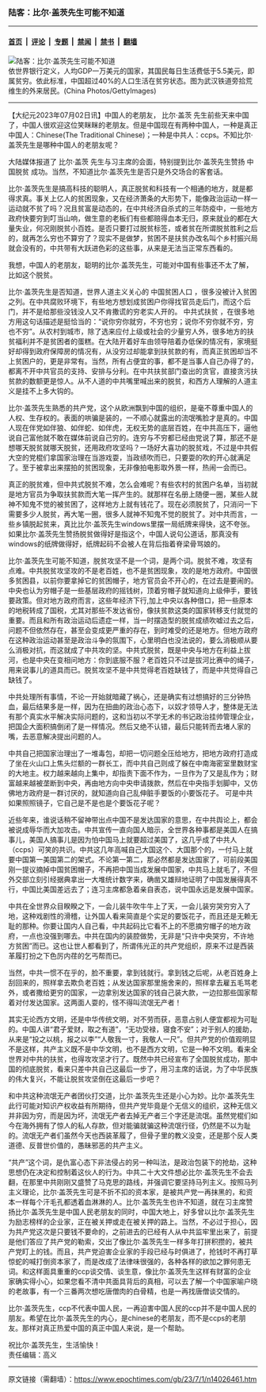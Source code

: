 ### 陆客：比尔·盖茨先生可能不知道

---

#### [首页](../../../..?n14026461) &nbsp;|&nbsp; [评论](../../../../../epoch-comment?n14026461) &nbsp;|&nbsp; [专题](../../../../../epoch-special?n14026461) &nbsp;|&nbsp; [禁闻](../../../../../epoch-news?n14026461) &nbsp;|&nbsp; [禁书](../../../../../books?n14026461) &nbsp;|&nbsp; [翻墙](https://github.com/gfw-breaker/nogfw/blob/master/README.md?n14026461)


<div><img alt="陆客：比尔·盖茨先生可能不知道" class="attachment-djy_600_400 size-djy_600_400 wp-post-image" src="https://i.epochtimes.com/assets/uploads/2021/01/GettyImages-72570024-600x400.jpg"/>
<div class="caption">
 依世界银行定义，人均GDP一万美元的国家，其国民每日生活费低于5.5美元，即属贫穷。依此标准，中国超过40%的人口生活在贫穷状态。图为武汉铁道旁拾荒维生的外来居民。(China Photos/GettyImages)
</div></div><hr/><div class="post_content" id="artbody" itemprop="articleBody">
 <!-- article content begin -->
 <p>
  【大纪元2023年07月02日讯】中国人的老朋友，
  <ok href="https://www.epochtimes.com/gb/tag/%E6%AF%94%E5%B0%94%C2%B7%E7%9B%96%E8%8C%A8.html">
   比尔·盖茨
  </ok>
  先生前些天来中国了，中国人很欢迎这位笑眯眯的老朋友。但是中国现在有两种中国人，一种是真正中国人：Chinese(The Traditional Chinese)；一种是中共人：ccps。不知比尔·盖茨先生是哪种中国人的老朋友呢？
 </p>
 <p>
  大陆媒体报道了
  <ok href="https://www.epochtimes.com/gb/tag/%E6%AF%94%E5%B0%94%C2%B7%E7%9B%96%E8%8C%A8.html">
   比尔·盖茨
  </ok>
  先生与习主席的会面，特别提到比尔·盖茨先生赞扬
  <ok href="https://www.epochtimes.com/gb/tag/%E4%B8%AD%E5%9B%BD%E8%84%B1%E8%B4%AB.html">
   中国脱贫
  </ok>
  成功。当然，不知道比尔·盖茨先生是否只是外交场合的客套话。
 </p>
 <p>
  比尔·盖茨先生是搞高科技的聪明人，真正脱贫和科技有一个相通的地方，就是都得求真。事关上亿人的贫困现象，又在经济萧条的大形势下，能像政治运动一样一运动就不贫了吗？况且贫富是动态的，在中共经济自杀式的三年防疫中，一些地方政府快要穷到叮当山响，做生意的老板们有些都赔得血本无归，原来就业的都在大量失业，何况刚脱贫小百姓。是否只要打过脱贫标签，或者贫在所谓脱贫胜利之后的，就再怎么穷也不算穷了？现实不是做梦，贫困不是扶贫办改名叫个乡村振兴局就会没有的，中共带有大跃进色彩的这些事，从来是无法当正常东西看的。
 </p>
 <p>
  我想，中国人的老朋友，聪明的比尔·盖茨先生，可能对中国有些事还不太了解，比如这个脱贫。
 </p>
 <p>
  比尔·盖茨先生是否知道，世界人道主义关心的
  <ok href="https://www.epochtimes.com/gb/tag/%E4%B8%AD%E5%9B%BD%E8%B4%AB%E5%9B%B0%E4%BA%BA%E5%8F%A3.html">
   中国贫困人口
  </ok>
  ，很多没被计入贫困之列。在中共腐败环境下，有些地方想划成贫困户你得找官员走后门，而这个后门，并不是给那些没钱没人又不肯撒谎的穷老实人开的。
  <ok href="https://www.epochtimes.com/gb/tag/%E4%B8%AD%E5%85%B1%E5%BC%8F%E6%89%B6%E8%B4%AB.html">
   中共式扶贫
  </ok>
  ，在很多地方用这句话描述是挺恰当的：“说你穷你就穷，不穷也穷；说你不穷你就不穷，穷也不穷”。从农村到城市，除了选来应付上级或社会的少量穷人外，很多地方的扶贫福利并不是贫困者的蛋糕。在大陆开着好车由领导陪着办低保的情况有，家境挺好却得到政府保障房的情况有，从没穷过却能拿到扶贫款的有，而真正贫困却当不上贫困户的，更是非常有。当然，所有占便宜的事，都不是当事人自己办得了的，都离不开中共官员的支持、安排与分利。在中共扶贫部门查出的贪官，直接贪污扶贫款的数额更是惊人。从不人道的中共嘴里喊出来的脱贫，和西方人理解的人道主义是挂不上多大钩的。
 </p>
 <p>
  比尔·盖茨先生熟悉的共产党，这个从欧洲飘到中国的组织，是毫不尊重中国人的人权、生存权的。表面的哄骗是装的，一不顺心就露出的流氓嘴脸才是真的。中国人现在伴党如伴狼、如伴蛇、如伴虎，无权无势的底层百姓，在中共高压下，逼他说自己富他就不敢在媒体前说自己穷的。连穷与不穷都已经由党说了算，那还不是想哪天脱贫就哪天脱贫，还用政府攻坚吗？一场好大喜功的脱贫戏，不过是中共假大空的党棍们拿国家治理在当游戏耍，当政绩吹而已，只要耍的吹的开心就满足了。至于被拿出来摆拍的贫困现象，无非像拍电影取外景一样，热闹一会而已。
 </p>
 <p>
  真正的脱贫难，但中共式脱贫不难，怎么会难呢？有些农村的贫困户名单，当初就是地方官员为争取扶贫款而大笔一挥产生的。就那样在名册上随便一圈，某些人就神不知鬼不觉的被贫困了，这样地方上就有钱花了。现在必须脱贫了，只消问一下需要多少人脱贫，再大笔一圈，很多人就神不知鬼不觉的脱贫了。对中共而言，一些乡镇脱起贫来，真比比尔·盖茨先生windows里摆一局纸牌来得快，这不夸张。如果比尔·盖茨先生赞扬脱贫做得好是指这个，中国人说句公道话，那真没有windows的纸牌做得好，纸牌起码不会被人在背后指着脊梁骨骂娘的。
 </p>
 <p>
  比尔·盖茨先生可能不知道，脱贫攻坚不是一个词，是两个词。脱贫不难，攻坚有点难。中共脱贫攻坚攻的不是老百姓，也不是贫困现象，攻的是地方政府。中国很多贫困县，以前你要拿掉它的贫困帽子，地方官员会不开心的，在过去是要闹的。中央也认为穷帽子是一些基层政府的摇钱树，顶着穷帽子就知道向上级伸手，要钱要政策。但对地方政府而言，这些年经济下行,加上中央以各种借口，把一些原本的地税转成了国税，尤其对那些不发达省份，像扶贫款这类的国家转移支付就觉的重要。而且和所有政治运动后遗症一样，当一时摆造型的脱贫成绩吹嘘过去之后，问题不但依然存在，甚至会变成更严重的存在，到时难受的还是地方。但地方政府在这种政治运动甚至是政治斗争的氛围下，心里明白也没法说的，要么消极顺从要么消极对抗，而这就成了中共攻的坚。中共式脱贫，既是中央与地方在利益上拔河，也是中央在变相问地方：你到底服不服？老百姓只不过是拔河比赛中的绳子，用来说事儿的道具而已。脱贫攻坚不是中共觉得老百姓缺钱了，而是中共觉得自己缺钱了。
 </p>
 <p>
  中共处理所有事情，不论一开始就暗藏了祸心，还是确实有过想搞好的三分钟热血，最后结果多是一样，因为在扭曲的政治心态下，以奴才领导人才，整体是无法有那个真实水平解决实际问题的，这和当初以不学无术的书记政治挂帅管理企业，把国企大面积搞倒闭了是一样情况。然后又绝不认错，最后只能转而去堵人家的嘴，去恶意解决提出问题的人。
 </p>
 <p>
  中共自己把国家治理出了一堆毒包，却把一切问题全压给地方，把地方政府打造成了坐在火山口上焦头烂额的一群长工，而中共自己则成了躲在中南海密室里数财宝的大地主。权力越来越向上集中，却指责下面不作为，一旦作为了又是乱作为；财富越来越被垄断到中央，再由地方向中央申请拨款，然后在中央指手划脚中，又仿佛地方政府是一群讨厌的，就知道向自己乱伸脏手要饭的小要饭花子。 可是中共如果照照镜子，它自己是不是也是个要饭花子呢？
 </p>
 <p>
  近些年来，谁说话稍不留神带出点中国不是发达国家的意思，在中共舆论上，都会被说成辱华而大加攻击。中共宣传一直向国人暗示，全世界各种事都是美国人在搞事儿，美国人搞事儿是因为怕中国马上就要超过美国了，这几乎成了中共人（ccps）可笑的共识。中共这几年高喊自己大国这个、大国那个的，一付马上就要中国第一美国第二的架式。不论第一第二，那必然都是发达国家了，可前段美国刚一提议摘掉中国贫困帽子，不再把中国当成发展中国家，中共马上就毛了，不但外交部立刻引经据典拿出一大堆统计数字来，确凿又雄辩地证明了中国发展得真不行，中国比美国差远去了；连习主席都急着亲自表态，说中国永远是发展中国家。
 </p>
 <p>
  中共在全世界众目睽睽之下，一会儿装牛吹牛牛上了天，一会儿装穷哭穷穷入了地，这种戏剧性的滑稽，让外国人看来简直是个实足的要饭花子，而且还是无赖无耻的那种。你要让国内人自己看，中共起码比它看不上的不愿摘穷帽子的地方政府，一点也没强到哪去。中共在国内的装腔做势，无非是“只许中央哭穷，不许地方贫困”而已。这也让世人都看到了，所谓伟光正的共产党组织，原来不过是西装革履打扮之下色厉内荏的乞丐帮而已。
 </p>
 <p>
  当然，中共一惯不在乎的，脸不重要，拿到钱就行。拿到钱之后呢，从老百姓身上刮回来的，照样拿去欺负老百姓；从发达国家那里施舍来的，照样拿去雇五毛骂老外，或者撒给更穷的国家，一边拿别发达国家的钱自己装大款，一边拉那些国家帮着对付发达国家。这两面人耍的，怪不得叫流氓无产者！
 </p>
 <p>
  其实无论西方文明，还是中华传统文明，对不劳而获，恶意占别人便宜都视为可耻的。中国人讲“君子爱财，取之有道”，“无功受禄，寝食不安”；对于别人的援助，从来是“投之以桃，报之以李”“人敬我一寸，我敬人一尺”。但共产党的价值观明显不是这样，共产主义既不是中华文明，也不是西方文明，它是一种不文明。看来全世界对中共的扶贫，也得攻攻坚才行了。既然中共已经宣布了全国脱贫成功，那中国的彻底脱贫，看来只差中共自己这最后一步了，用习主席的话说，为了中华民族的伟大复兴，不能让脱贫攻坚倒在这最后一步吧？
 </p>
 <p>
  和中共这种流氓无产者团伙打交道，比尔·盖茨先生还是小心为妙。比尔·盖茨先生此行可能对知识产权收益有所期待，但共产党毕竟是个无信义的组织，这种无信义并非因为穷，而是因为坏，流氓无产者去掉无产者三个字还是流氓。虽然党棍们如今在海外拥有了惊人的私人存款，但对能骗就骗这种流氓行径，仍然是不以为耻的。流氓无产者们虽然今天也西装革履了，但骨子里的教义没变，还是那个反人类道德、反普世价值的，愚昧邪恶的共产主义。
 </p>
 <p>
  “共产”这个词，是仇富心态下非法侵占的另一种叫法，是政治包装下的抢劫，这种思想仍在决定和控制着这伙人的行为。中共二十大文件想必比尔·盖茨先生不会去翻，在那里中共刚刚又盛赞了马克思的路线，并强调它要坚持马列主义。按照马列主义理论，比尔·盖茨先生可是不折不扣的资本家，是被共产党一再抹黑的，和资本一样每个汗毛孔都透着血淋淋的人。比尔·盖茨先生也许不知道，就在习主席赞扬比尔·盖茨先生是中国人民老朋友的同时，中国大地上，好多曾以比尔·盖茨先生为励志榜样的企业家，正在被关押或走在被关押的路上。当然，不必过于担心，因为共产党这次是只要钱不要命的，之前进去的已经有人从中共监牢里出来了，前提是他们答应了共产党的勒索，交出了像比尔·盖茨先生一样多年打拼积攒的，被共产党盯上的钱。而且，共产党迫害企业家的手段已经与时俱进了，抢钱时不再打草惊蛇的喊打倒资本家了，而是改成了法律味很强的，各种各样的欲加之罪何患无词。和这样面具重重的ccp谈交情、谈生意，像比尔·盖茨先生这样有财富的企业家确实得小心，如果您看不清中共面具背后的真相，可以去了解一个中国家喻户晓的老故事，有一个三番两次想吃唐僧肉的白骨精，也是一再找唐僧谈交情的。
 </p>
 <p>
  比尔·盖茨先生，ccp不代表中国人民，一再迫害中国人民的ccp并不是中国人民的朋友。希望在比尔·盖茨先生的内心，是chinese的老朋友，而不是ccps的老朋友。那样对真正热爱中国的真正中国人来说，是一个帮助。
 </p>
 <p>
  祝比尔·盖茨先生，生活愉快！
  <br/>
  责任编辑：高义
 </p>
 <!-- article content end -->
 <div id="below_article_ad">
 </div>
</div>


---

原文链接（需翻墙）：https://www.epochtimes.com/gb/23/7/1/n14026461.htm